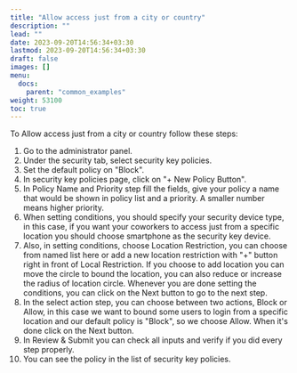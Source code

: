 ```yaml
---
title: "Allow access just from a city or country"
description: ""
lead: ""
date: 2023-09-20T14:56:34+03:30
lastmod: 2023-09-20T14:56:34+03:30
draft: false
images: []
menu:
  docs:
    parent: "common_examples"
weight: 53100
toc: true
---
```


To Allow access just from a city or country follow these steps:

1. Go to the administrator panel.
2. Under the security tab, select security key policies.
3. Set the default policy on "Block".
4. In security key policies page, click on "+ New Policy Button".
5. In Policy Name and Priority step fill the fields, give your policy a name that would be shown in policy list and a priority. A smaller number means higher priority.
6. When setting conditions, you should specify your security device type, in this case, if you want your coworkers to access just from a specific location you should choose smartphone as the security key device.
7. Also, in setting conditions, choose Location Restriction, you can choose from named list here or add a new location restriction with "+" button right in front of Local Restriction. If you choose to add location you can move the circle to bound the location, you can also reduce or increase the radius of location circle. Whenever you are done setting the conditions, you can click on the Next button to go to the next step.
8. In the select action step, you can choose between two actions, Block or Allow, in this case we want to bound some users to login from a specific location and our default policy is "Block", so we choose Allow. When it's done click on the Next button.
9. In Review & Submit you can check all inputs and verify if you did every step properly.
10. You can see the policy in the list of security key policies.
